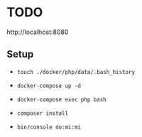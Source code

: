 # TODO

http://localhost:8080

## Setup

- `touch ./docker/php/data/.bash_history`

- `docker-compose up -d`

- `docker-compose exec php bash`

- `composer install`

- `bin/console do:mi:mi`

